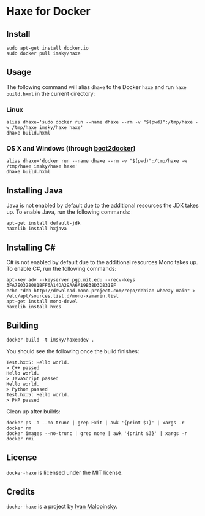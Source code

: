 # Haxe for Docker

## Install

```
sudo apt-get install docker.io
sudo docker pull imsky/haxe
```

## Usage

The following command will alias `dhaxe` to the Docker `haxe` and run `haxe build.hxml` in the current directory:

### Linux
```
alias dhaxe='sudo docker run --name dhaxe --rm -v "$(pwd)":/tmp/haxe -w /tmp/haxe imsky/haxe haxe'
dhaxe build.hxml
```

### OS X and Windows (through [boot2docker](http://boot2docker.io/))
```
alias dhaxe='docker run --name dhaxe --rm -v "$(pwd)":/tmp/haxe -w /tmp/haxe imsky/haxe haxe'
dhaxe build.hxml
```

## Installing Java

Java is not enabled by default due to the additional resources the JDK takes up. To enable Java, run the following commands:

```
apt-get install default-jdk
haxelib install hxjava
```

## Installing C&#35;

C# is not enabled by default due to the additional resources Mono takes up. To enable C#, run the following commands:

```
apt-key adv --keyserver pgp.mit.edu --recv-keys 3FA7E0328081BFF6A14DA29AA6A19B38D3D831EF
echo "deb http://download.mono-project.com/repo/debian wheezy main" > /etc/apt/sources.list.d/mono-xamarin.list
apt-get install mono-devel
haxelib install hxcs
```

## Building

```
docker build -t imsky/haxe:dev .
```

You should see the following once the build finishes:

```
Test.hx:5: Hello world.
> C++ passed
Hello world.
> JavaScript passed
Hello world.
> Python passed
Test.hx:5: Hello world.
> PHP passed
```

Clean up after builds:

```
docker ps -a --no-trunc | grep Exit | awk '{print $1}' | xargs -r docker rm
docker images --no-trunc | grep none | awk '{print $3}' | xargs -r docker rmi
```

## License

`docker-haxe` is licensed under the MIT license.

## Credits

`docker-haxe` is a project by [Ivan Malopinsky](http://imsky.co).
